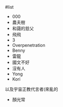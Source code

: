 #list
- 000
- 農夫樹
- 和藹的慈父
- 飛飛
- 3
- Overpenetration
- Benny
- 雷龍
- 國文不好
- 沒有人
- Yong
- Kori

以及宇宙正教代言者(來亂的
- 顏光常